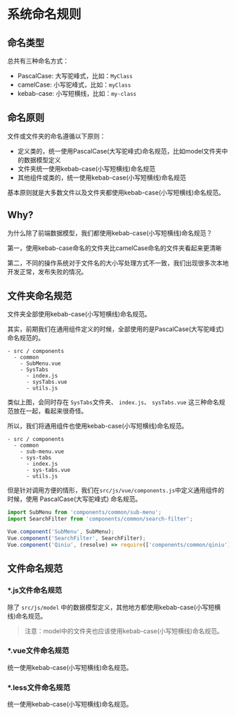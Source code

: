 # 系统命名规则

## 命名类型
总共有三种命名方式：
- PascalCase: 大写驼峰式，比如：`MyClass`
- camelCase: 小写驼峰式，比如：`myClass`
- kebab-case: 小写短横线，比如：`my-class`

## 命名原则
文件或文件夹的命名遵循以下原则：

- 定义类的，统一使用PascalCase(大写驼峰式)命名规范，比如model文件夹中的数据模型定义
- 文件夹统一使用kebab-case(小写短横线)命名规范
- 其他组件或类的，统一使用kebab-case(小写短横线)命名规范

基本原则就是大多数文件以及文件夹都使用kebab-case(小写短横线)命名规范。

## Why?

为什么除了前端数据模型，我们都使用kebab-case(小写短横线)命名规范？

第一，使用kebab-case命名的文件夹比camelCase命名的文件夹看起来更清晰

第二，不同的操作系统对于文件名的大小写处理方式不一致，我们出现很多次本地开发正常，发布失败的情况。

## 文件夹命名规范

文件夹全部使用kebab-case(小写短横线)命名规范。

其实，前期我们在通用组件定义的时候，全部使用的是PascalCase(大写驼峰式)命名规范的。

```
- src / components
  - common
    - SubMenu.vue
    - SysTabs
      - index.js
      - sysTabs.vue
      - utils.js
```

类似上图，会同时存在 `SysTabs`文件夹、 `index.js`、 `sysTabs.vue` 这三种命名规范放在一起，看起来很奇怪。

所以，我们将通用组件也使用kebab-case(小写短横线)命名规范。

```
- src / components
  - common
    - sub-menu.vue
    - sys-tabs
      - index.js
      - sys-tabs.vue
      - utils.js
```

但是针对调用方便的情形，我们在`src/js/vue/components.js`中定义通用组件的时候，使用 PascalCase(大写驼峰式) 命名规范。

``` javascript
import SubMenu from 'components/common/sub-menu';
import SearchFilter from 'components/common/search-filter';

Vue.component('SubMenu', SubMenu);
Vue.component('SearchFilter', SearchFilter);
Vue.component('Qiniu', (resolve) => require(['components/common/qiniu'], resolve));
```


## 文件命名规范

### *.js文件命名规范

除了 `src/js/model` 中的数据模型定义，其他地方都使用kebab-case(小写短横线)命名规范。

> 注意：model中的文件夹也应该使用kebab-case(小写短横线)命名规范。

### *.vue文件命名规范

统一使用kebab-case(小写短横线)命名规范。

### *.less文件命名规范

统一使用kebab-case(小写短横线)命名规范。